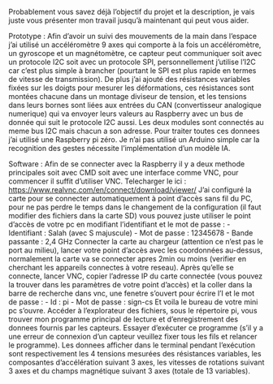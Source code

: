 Probablement vous savez déjà l’objectif du projet et la description, je vais juste vous présenter mon travail jusqu’à maintenant qui peut vous aider.

Prototype :
Afin d’avoir un suivi des mouvements de la main dans l’espace j’ai utilisé un accéléromètre 9 axes qui comporte à la fois un accéléromètre, un gyroscope et un magnétomètre,
ce capteur peut communiquer soit avec un protocole I2C soit avec un protocole SPI, personnellement j’utilise l’I2C car c’est plus simple à brancher
(pourtant le SPI est plus rapide en termes de vitesse de transmission). De plus j’ai ajouté des résistances variables fixées sur les doigts pour mesurer les déformations, 
ces résistances sont montées chacune dans un montage diviseur de tension, et les tensions dans leurs bornes sont liées aux entrées du CAN (convertisseur analogique numerique) 
qui va envoyer leurs valeurs au Raspberry avec un bus de donnée qui suit le protocole I2C aussi. Les deux modules sont connectés au meme bus I2C mais chacun a son adresse.
Pour traiter toutes ces donnees j’ai utilisé une Raspberry pi zéro. Je n’ai pas utilisé un Arduino simple car la recognition des gestes nécessite l’implémentation d’un modèle IA.

Software :
Afin de se connecter avec la Raspberry il y a deux methode principales soit avec CMD soit avec une interface comme VNC, pour commencer il suffit d’utiliser VNC.
Telecharger le ici : https://www.realvnc.com/en/connect/download/viewer/
J’ai configuré la carte pour se connecter automatiquement à point d’accès sans fil du PC, pour ne pas perdre le temps dans le changement de la configuration
(il faut modifier des fichiers dans la carte SD) vous pouvez juste utiliser le point d’accès de votre pc en modifiant l’identifiant et le mot de passe :
    -	Identifiant : Salah  (avec S majuscule)
    -	Mot de passe : 12345678
    -	Bande passante : 2,4 GHz
Connecter la carte au chargeur (attention ce n’est pas le port au milieu), lancer votre point d’accès avec les coordonnées au-dessus, normalement la carte va se connecter apres
2min ou moins (verifier en cherchant les appareils connectes à votre reseau). Après qu’elle se connecte, lancer VNC, copier l’adresse IP du carte connectée
(vous pouvez la trouver dans les paramètres de votre point d’accès) et la coller dans la barre de recherche dans vnc, une fenetre s’ouvert pour écrire l’I et le mot de passe :
    -	Id : pi
    -	Mot de passe : sign-cs
Et voila le bureau de votre mini pc s’ouvre. Accéder à l’explorateur des fichiers, sous le répertoire pi, vous trouver mon programme principal de lecture et d’enregistrement 
des donnees fournis par les capteurs. Essayer d’exécuter ce programme (s’il y a une erreur de connexion d’un capteur veuillez fixer tous les fils et relancer le programme).
Les donnees afficher dans le terminal pendant l’exécution sont respectivement les 4 tensions mesurées des résistances variables, les composantes d’accélération suivant 3 axes,
les vitesses de rotations suivant 3 axes et du champs magnétique suivant 3 axes (totale de 13 variables).

